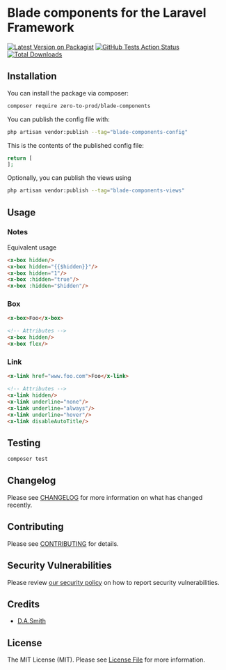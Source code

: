 # Blade components for the Laravel Framework

[![Latest Version on Packagist](https://img.shields.io/packagist/v/zero-to-prod/blade-components.svg?style=flat-square)](https://packagist.org/packages/zero-to-prod/blade-components)
[![GitHub Tests Action Status](https://img.shields.io/github/workflow/status/zero-to-prod/blade-components/run-tests?label=tests)](https://github.com/zero-to-prod/blade-components/actions?query=workflow%3Arun-tests+branch%3Amain)
[![Total Downloads](https://img.shields.io/packagist/dt/zero-to-prod/blade-components.svg?style=flat-square)](https://packagist.org/packages/zero-to-prod/blade-components)

## Installation

You can install the package via composer:

```bash
composer require zero-to-prod/blade-components
```

You can publish the config file with:

```bash
php artisan vendor:publish --tag="blade-components-config"
```

This is the contents of the published config file:

```php
return [
];
```

Optionally, you can publish the views using

```bash
php artisan vendor:publish --tag="blade-components-views"
```

## Usage
### Notes
Equivalent usage
```html
<x-box hidden/>
<x-box hidden="{{$hidden}}"/>
<x-box hidden="1"/>
<x-box :hidden="true"/>
<x-box :hidden="$hidden"/>
```
### Box
```html
<x-box>Foo</x-box>

<!-- Attributes -->
<x-box hidden/>
<x-box flex/>
```

### Link
```html
<x-link href="www.foo.com">Foo</x-link>

<!-- Attributes -->
<x-link hidden/>
<x-link underline="none"/>
<x-link underline="always"/>
<x-link underline="hover"/>
<x-link disableAutoTitle/>
```

## Testing

```bash
composer test
```

## Changelog

Please see [CHANGELOG](CHANGELOG.md) for more information on what has changed recently.

## Contributing

Please see [CONTRIBUTING](.github/CONTRIBUTING.md) for details.

## Security Vulnerabilities

Please review [our security policy](../../security/policy) on how to report security vulnerabilities.

## Credits

- [D.A.Smith](https://github.com/zero-to-prod)

## License

The MIT License (MIT). Please see [License File](LICENSE.md) for more information.
